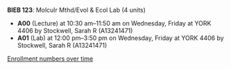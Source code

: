 **BIEB 123**: Molculr Mthd/Evol & Ecol Lab (4 units)

- **A00** (Lecture) at 10:30 am–11:50 am on Wednesday, Friday at YORK 4406 by Stockwell, Sarah R (A13241471)
- **A01** (Lab) at 12:00 pm–3:50 pm on Wednesday, Friday at YORK 4406 by Stockwell, Sarah R (A13241471)

[Enrollment numbers over time](./BIEB123.tsv)
